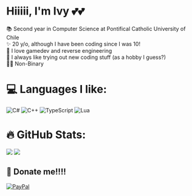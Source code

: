 # Hiiiii, I'm Ivy 💕💕
📚 Second year in Computer Science at Pontifical Catholic University of Chile<br>✨ 20 y/o, although I have been coding since I was 10!<br>🎉 I love gamedev and reverse engineering<br>🌱 I always like trying out new coding stuff (as a hobby I guess?)<br>🏳️‍⚧️ Non-Binary

# 💻 Languages I like:
![C#](https://img.shields.io/badge/c%23-%23239120.svg?style=for-the-badge&logo=csharp&logoColor=white) ![C++](https://img.shields.io/badge/c++-%2300599C.svg?style=for-the-badge&logo=c%2B%2B&logoColor=white) ![TypeScript](https://img.shields.io/badge/typescript-%23007ACC.svg?style=for-the-badge&logo=typescript&logoColor=white) ![Lua](https://img.shields.io/badge/lua-%232C2D72.svg?style=for-the-badge&logo=lua&logoColor=white)
# 🔥 GitHub Stats:
![](https://github-readme-stats.vercel.app/api?username=luvvyamy&theme=rose_pine&hide_border=false&include_all_commits=false&count_private=false)
![](https://github-readme-stats.vercel.app/api/top-langs/?username=luvvyamy&theme=rose_pine&hide_border=false&include_all_commits=false&count_private=false&layout=compact)
<!-- ![](https://github-readme-streak-stats.herokuapp.com/?user=luvvyamy&theme=rose_pine&hide_border=false) -->
<!-- ![](https://github-contributor-stats.vercel.app/api?username=luvvyamy&limit=5&theme=rose_pine&combine_all_yearly_contributions=true)<br> -->

## 💖 Donate me!!!!
[![PayPal](https://img.shields.io/badge/PayPal-00457C?style=for-the-badge&logo=paypal&logoColor=white)](https://paypal.me/luvvyamy) 

<!-- Proudly created with GPRM ( https://gprm.itsvg.in ) -->
